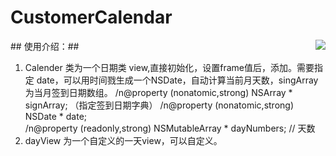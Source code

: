 # CustomerCalendar #

<div style="float: right"><img src="https://thumbnail0.baidupcs.com/thumbnail/f7fd354f38a2e4ce932376bd2363f457?fid=2150171115-250528-979240677320594&time=1479826800&rt=sh&sign=FDTAER-DCb740ccc5511e5e8fedcff06b081203-PwwZ1l45zr86x8vJ4J0gWF4NShQ%3D&expires=8h&chkv=0&chkbd=0&chkpc=&dp-logid=7584043476209295994&dp-callid=0&size=c710_u400&quality=100" /></div>
## 使用介绍：##

1. Calender 类为一个日期类 view,直接初始化，设置frame值后，添加。需要指定 date，可以用时间戮生成一个NSDate，自动计算当前月天数，singArray 为当月签到日期数组。
   /n@property (nonatomic,strong) NSArray * signArray;            （指定签到日期字典）
   /n@property (nonatomic,strong) NSDate * date;                         
   /n@property (readonly,strong) NSMutableArray * dayNumbers;               // 天数
2. dayView 为一个自定义的一天view，可以自定义。
